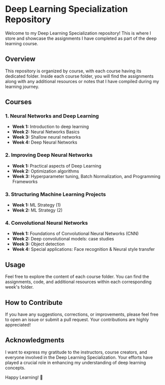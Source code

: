 # Deep Learning Specialization Repository

Welcome to my Deep Learning Specialization repository! This is where I store and showcase the assignments I have completed as part of the deep learning course.

## Overview

This repository is organized by course, with each course having its dedicated folder. Inside each course folder, you will find the assignments along with any additional resources or notes that I have compiled during my learning journey.

## Courses

### 1. Neural Networks and Deep Learning

- **Week 1:** Introduction to deep learning
- **Week 2:** Neural Networks Basics
- **Week 3:** Shallow neural networks
- **Week 4:** Deep Neural Networks

### 2. Improving Deep Neural Networks

- **Week 1:** Practical aspects of Deep Learning
- **Week 2:** Optimization algorithms
- **Week 3:** Hyperparameter tuning, Batch Normalization, and Programming Frameworks

### 3. Structuring Machine Learning Projects

- **Week 1:** ML Strategy (1)
- **Week 2:** ML Strategy (2)

### 4. Convolutional Neural Networks

- **Week 1:** Foundations of Convolutional Neural Networks (CNN)
- **Week 2:** Deep convolutional models: case studies
- **Week 3:** Object detection
- **Week 4:** Special applications: Face recognition & Neural style transfer


## Usage

Feel free to explore the content of each course folder. You can find the assignments, code, and additional resources within each corresponding week's folder.

## How to Contribute

If you have any suggestions, corrections, or improvements, please feel free to open an issue or submit a pull request. Your contributions are highly appreciated!

## Acknowledgments

I want to express my gratitude to the instructors, course creators, and everyone involved in the Deep Learning Specialization. Your efforts have played a crucial role in enhancing my understanding of deep learning concepts.

Happy Learning! 🚀
